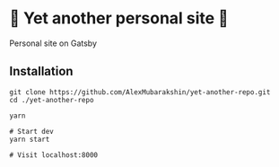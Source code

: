 # 👻 Yet another personal site 🤪

  Personal site on Gatsby

## Installation

```shell
git clone https://github.com/AlexMubarakshin/yet-another-repo.git
cd ./yet-another-repo

yarn

# Start dev
yarn start

# Visit localhost:8000
```
